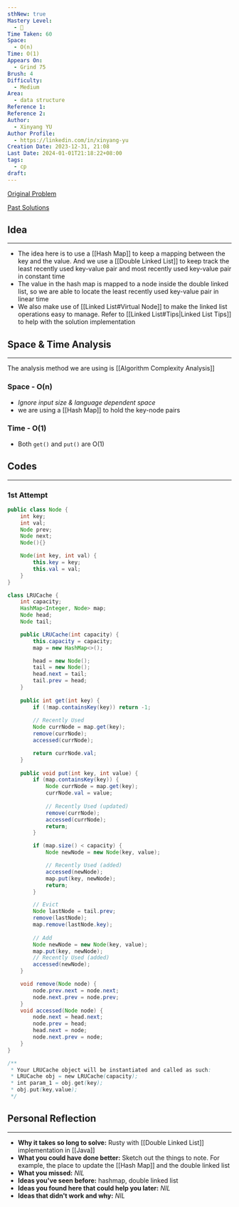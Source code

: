 ```yaml
---
sthNew: true
Mastery Level:
  - 📗
Time Taken: 60
Space:
  - O(n)
Time: O(1)
Appears On:
  - Grind 75
Brush: 4
Difficulty:
  - Medium
Area:
  - data structure
Reference 1: 
Reference 2: 
Author:
  - Xinyang YU
Author Profile:
  - https://linkedin.com/in/xinyang-yu
Creation Date: 2023-12-31, 21:08
Last Date: 2024-01-01T21:18:22+08:00
tags:
  - cp
draft: 
---
```

[Original Problem](https://leetcode.cn/problems/lru-cache/)

[Past Solutions](https://www.notion.so/xy241-dsa/LRU-Cache-7cef86ef560f4e768a24b9043256ae96?pvs=4)
## Idea
---
- The idea here is to use a [[Hash Map]] to keep a mapping between the key and the value. And we use a [[Double Linked List]] to keep track the least recently used key-value pair and most recently used key-value pair in constant time
- The value in the hash map is mapped to a node inside the double linked list, so we are able to locate the least recently used key-value pair in linear time
- We also make use of [[Linked List#Virtual Node]] to make the linked list operations easy to manage. Refer to [[Linked List#Tips|Linked List Tips]] to help with the solution implementation


## Space & Time Analysis
---
The analysis method we are using is [[Algorithm Complexity Analysis]]
### Space - O(n)
- *Ignore input size & language dependent space*
- we are using a [[Hash Map]] to hold the key-node pairs
### Time - O(1)
- Both `get()` and `put()` are O(1)
 

## Codes
---
### 1st Attempt
```java title="Solution.java"
public class Node {
    int key;
    int val;
    Node prev;
    Node next;
    Node(){}

    Node(int key, int val) {
        this.key = key;
        this.val = val;
    }
}

class LRUCache {
    int capacity;
    HashMap<Integer, Node> map;
    Node head;
    Node tail;

    public LRUCache(int capacity) {
        this.capacity = capacity;
        map = new HashMap<>();

        head = new Node();
        tail = new Node();
        head.next = tail;
        tail.prev = head;
    }
    
    public int get(int key) {
        if (!map.containsKey(key)) return -1;
        
        // Recently Used
        Node currNode = map.get(key);
        remove(currNode);
        accessed(currNode);

        return currNode.val;
    }
    
    public void put(int key, int value) {
        if (map.containsKey(key)) {
            Node currNode = map.get(key);
            currNode.val = value;
            
            // Recently Used (updated)
            remove(currNode);
            accessed(currNode);
            return;
        }

        if (map.size() < capacity) {
            Node newNode = new Node(key, value);

            // Recently Used (added)
            accessed(newNode);
            map.put(key, newNode);
            return;
        }

        // Evict
        Node lastNode = tail.prev;
        remove(lastNode);
        map.remove(lastNode.key);
        
        // Add
        Node newNode = new Node(key, value);
        map.put(key, newNode);
        // Recently Used (added)
        accessed(newNode);
    }

    void remove(Node node) {
        node.prev.next = node.next;
        node.next.prev = node.prev;
    }
    void accessed(Node node) {
        node.next = head.next;
        node.prev = head;
        head.next = node;
        node.next.prev = node;
    }
}

/**
 * Your LRUCache object will be instantiated and called as such:
 * LRUCache obj = new LRUCache(capacity);
 * int param_1 = obj.get(key);
 * obj.put(key,value);
 */
```

## Personal Reflection
---
- **Why it takes so long to solve:** Rusty with [[Double Linked List]] implementation in [[Java]]
- **What you could have done better:** Sketch out the things to note. For example, the place to update the [[Hash Map]] and the double linked list
- **What you missed:** *NIL*
- **Ideas you've seen before:** hashmap, double linked list
- **Ideas you found here that could help you later:** *NIL*
- **Ideas that didn't work and why:** *NIL*